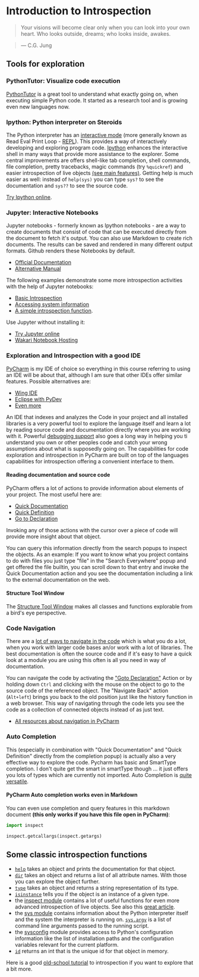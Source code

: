 # Introduction to Introspection

> Your visions will become clear only when you can look into your own heart. Who looks outside, dreams; who looks inside, awakes. 
    
> ― C.G. Jung

## Tools for exploration

### PythonTutor: Visualize code execution

[PythonTutor](http://www.pythontutor.com/visualize.html) is a great tool to understand what exactly going on, when executing simple Python code. It started as a research tool and is growing even new languages now.

### Ipython: Python interpreter on Steroids

The Python interpreter has an [interactive mode](https://docs.python.org/2/tutorial/interpreter.html#interactive-mode) (more generally known as Read Eval Print Loop - [REPL](https://en.wikipedia.org/wiki/Read%E2%80%93eval%E2%80%93print_loop)). This provides a way of interactively developing and exploring program code. [Ipython](https://ipython.org/) enhances the interactive shell in many ways that provide more assistance to the explorer. Some central improvements are offers shell-like tab completion, shell commands, file completion, pretty tracebacks, magic commands (try `%quickref`) and easier introspection of live objects [(see main features)](http://ipython.readthedocs.org/en/stable/overview.html#main-features-of-the-interactive-shell). Getting help is much easier as well: instead of `help(sys)` you can type `sys?` to see the documentation and `sys??` to see the source code.

[Try Ipython online](https://www.pythonanywhere.com/try-ipython/).

### Jupyter: Interactive Notebooks

Jupyter notebooks - formerly known as Ipython notebooks - are a way to create documents that consist of code that can be executed directly from the document to fetch it's output. You can also use Markdown to create rich documents. The results can be saved and rendered in many different output formats. Github renders these Notebooks by default.

* [Official Documentation](https://jupyter.readthedocs.org/en/latest/#user-docs)
* [Alternative Manual](http://jupyter.cs.brynmawr.edu/hub/dblank/public/Jupyter%20Notebook%20Users%20Manual.ipynb#Jupyter-Notebook-Users-Manual)

The following examples demonstrate some more introspection activities with the help of Jupyter notebooks: 
 
* [Basic Introspection](introspection-basics.ipynb) 
* [Accessing system information](introspection-system.ipynb) 
* [A simple introspection function](introspection-function.ipynb).

Use Jupyter without installing it:

* [Try Jupyter online](https://try.jupyter.org/)
* [Wakari Notebook Hosting](https://wakari.io)

### Exploration and Introspection with a good IDE

[PyCharm](https://www.jetbrains.com/pycharm/) is my IDE of choice so everything in this course referring to using an IDE will be about that, although I am sure that other IDEs offer similar features. Possible alternatives are:

* [Wing IDE](https://wingware.com/)
* [Eclipse with PyDev](http://www.pydev.org/)
* [Even more](https://wiki.python.org/moin/IntegratedDevelopmentEnvironments)

An IDE that indexes and analyzes the Code in your project and all installed libraries is a very powerful tool to explore the language itself and learn a lot by reading source code and documentation directly where you are working with it. Powerful [debugging support](https://www.youtube.com/watch?v=JcOCNgXXhmE&list=PLQ176FUIyIUY5Ii58pzoZhS_3qIBL80nz) also goes a long way in helping you ti understand you own or other peoples code and catch your wrong assumptions about what is supposedly going on. The capabilities for code exploration and introspection in PyCharm are built on top of the languages capabilities for introspection offering a convenient interface to them.

#### Reading documentation and source code

PyCharm offers a lot of actions to provide information about elements of your project. The most useful here are:

* [Quick Documentation](https://www.jetbrains.com/help/pycharm/5.0/viewing-inline-documentation.html)
* [Quick Definition](https://www.jetbrains.com/help/pycharm/5.0/viewing-definition.html)
* [Go to Declaration](https://www.jetbrains.com/help/pycharm/5.0/navigating-to-declaration-or-type-declaration-of-a-symbol.html)

Invoking any of those actions with the cursor over a piece of code will provide more insight about that object.

You can query this information directly from the search popups to inspect the objects. As an example: If you want to know what you project contains to do with files you just type "file" in the "Search Everywhere" popup and get offered the file builtin, you can scroll down to that entry and invoke the Quick Documentation action and you see the documentation including a link to the external documentation on the web.

#### Structure Tool Window

The [Structure Tool Window](https://www.jetbrains.com/help/idea/2016.1/structure-tool-window-file-structure-popup.html) makes all classes and functions explorable from a bird's eye perspective.

### Code Navigation

There are a [lot of ways to navigate in the code](https://www.jetbrains.com/help/pycharm/5.0/navigation-in-source-code.html) which is what you do a lot, when you work with larger code bases an/or work with a lot of libraries. The best documentation is often the source code and if it's easy to have a quick look at a module you are using this often is all you need in way of documentation.

You can navigate the code by activating the ["Goto Declaration"](https://www.jetbrains.com/help/pycharm/5.0/navigating-to-declaration-or-type-declaration-of-a-symbol.html) Action or by holding down `Ctrl` and clicking with the mouse on the object to go to the source code of the referenced object. The "Navigate Back" action (`Alt+left`) brings you back to the old position just like the history function in a web browser. This way of navigating through the code lets you see the code as a collection of connected objects instead of as just text.

* [All resources about navigation in PyCharm](https://www.jetbrains.com/help/pycharm/5.0/navigating-to-declaration-or-type-declaration-of-a-symbol.html)

### Auto Completion

This (especially in combination with "Quick Documentation" and "Quick Definition" directly from the completion popup) is actually also a very effective way to explore the code. Pycharm has basic and SmartType completion. I don't quite get the smart in smartType though ... it just offers you lots of types which are currently not imported. Auto Completion is [quite versatile](https://www.jetbrains.com/help/pycharm/5.0/auto-completing-code.html?origin=old_help).


#### PyCharm Auto completion works even in Markdown

You can even use completion and query features in this markdown document **(this only works if you have this file open in PyCharm)**:

```python
import inspect

inspect.getcallargs(inspect.getargs)
```

## Some classic introspection functions

* [`help`](https://docs.python.org/2/library/functions.html#help) takes an object and prints the documentation for that object.
* [`dir`](https://docs.python.org/2/library/functions.html#dir) takes an object and returns a list of all attribute names. With those you can explore the object further.
* [`type`](https://docs.python.org/2/library/functions.html#type) takes an object and returns a string representation of its type.
* [`isinstance`](https://docs.python.org/2/library/functions.html#isinstance) tells you if the object is an instance of a given type.
* the [inspect module](https://docs.python.org/2/library/inspect.html) contains a lot of useful functions for even more advanced introspection of live objects. See also this [great article](https://pymotw.com/2/inspect/index.html#module-inspect).
* the [sys module](https://docs.python.org/2/library/sys.html#module-sys) contains information about the Python interpreter itself and the system the interpreter is running on. [`sys.argv`](https://docs.python.org/2/library/sys.html#sys.argv) is a list of command line arguments passed to the running script.
* the [sysconfig](https://docs.python.org/2/library/sysconfig.html#module-sysconfig) module provides access to Python's configuration information like the list of installation paths and the configuration variables relevant for the current platform.
* [`id`](https://docs.python.org/2/library/functions.html#id) returns an int that is the unique id for that object in memory.

Here is a good [old-school tutorial](http://www.ibm.com/developerworks/library/l-pyint/) to introspection if you want to explore that a bit more.


